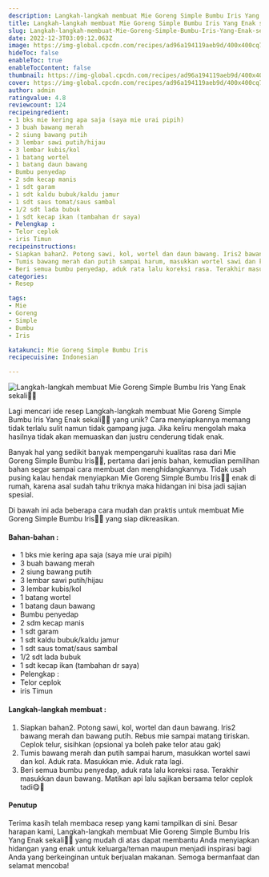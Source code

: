 ```yaml
---
description: Langkah-langkah membuat Mie Goreng Simple Bumbu Iris Yang Enak sekali"
title: Langkah-langkah membuat Mie Goreng Simple Bumbu Iris Yang Enak sekali
slug: Langkah-langkah-membuat-Mie-Goreng-Simple-Bumbu-Iris-Yang-Enak-sekali
date: 2022-12-3T03:09:12.063Z
image: https://img-global.cpcdn.com/recipes/ad96a194119aeb9d/400x400cq70/photo.jpg
hideToc: false
enableToc: true
enableTocContent: false
thumbnail: https://img-global.cpcdn.com/recipes/ad96a194119aeb9d/400x400cq70/photo.jpg
cover: https://img-global.cpcdn.com/recipes/ad96a194119aeb9d/400x400cq70/photo.jpg
author: admin
ratingvalue: 4.8
reviewcount: 124
recipeingredient:
- 1 bks mie kering apa saja (saya mie urai pipih)
- 3 buah bawang merah
- 2 siung bawang putih
- 3 lembar sawi putih/hijau
- 3 lembar kubis/kol
- 1 batang wortel
- 1 batang daun bawang
- Bumbu penyedap
- 2 sdm kecap manis
- 1 sdt garam
- 1 sdt kaldu bubuk/kaldu jamur
- 1 sdt saus tomat/saus sambal
- 1/2 sdt lada bubuk
- 1 sdt kecap ikan (tambahan dr saya)
- Pelengkap :
- Telor ceplok
- iris Timun
recipeinstructions:
- Siapkan bahan2. Potong sawi, kol, wortel dan daun bawang. Iris2 bawang merah dan bawang putih. Rebus mie sampai matang tiriskan. Ceplok telur, sisihkan (opsional ya boleh pake telor atau gak)
- Tumis bawang merah dan putih sampai harum, masukkan wortel sawi dan kol. Aduk rata. Masukkan mie. Aduk rata lagi.
- Beri semua bumbu penyedap, aduk rata lalu koreksi rasa. Terakhir masukkan daun bawang. Matikan api lalu sajikan bersama telor ceplok tadi😋🤤
categories:
- Resep

tags:
- Mie
- Goreng
- Simple
- Bumbu
- Iris

katakunci: Mie Goreng Simple Bumbu Iris
recipecuisine: Indonesian

---
```


![Langkah-langkah membuat Mie Goreng Simple Bumbu Iris Yang Enak sekali👩‍🍳](https://img-global.cpcdn.com/recipes/ad96a194119aeb9d/400x400cq70/photo.jpg)

Lagi mencari ide resep Langkah-langkah membuat Mie Goreng Simple Bumbu Iris Yang Enak sekali👩‍🍳 yang unik? Cara menyiapkannya memang tidak terlalu sulit namun tidak gampang juga. Jika keliru mengolah maka hasilnya tidak akan memuaskan dan justru cenderung tidak enak.

Banyak hal yang sedikit banyak mempengaruhi kualitas rasa dari Mie Goreng Simple Bumbu Iris👩‍🍳, pertama dari jenis bahan, kemudian pemilihan bahan segar sampai cara membuat dan menghidangkannya. Tidak usah pusing kalau hendak menyiapkan Mie Goreng Simple Bumbu Iris👩‍🍳 enak di rumah, karena asal sudah tahu triknya maka hidangan ini bisa jadi sajian spesial.

Di bawah ini ada beberapa cara mudah dan praktis untuk membuat Mie Goreng Simple Bumbu Iris👩‍🍳 yang siap dikreasikan.

<!--inarticleads1-->

#### Bahan-bahan :

- 1 bks mie kering apa saja (saya mie urai pipih)
- 3 buah bawang merah
- 2 siung bawang putih
- 3 lembar sawi putih/hijau
- 3 lembar kubis/kol
- 1 batang wortel
- 1 batang daun bawang
- Bumbu penyedap
- 2 sdm kecap manis
- 1 sdt garam
- 1 sdt kaldu bubuk/kaldu jamur
- 1 sdt saus tomat/saus sambal
- 1/2 sdt lada bubuk
- 1 sdt kecap ikan (tambahan dr saya)
- Pelengkap :
- Telor ceplok
- iris Timun

<!--inarticleads2-->

#### Langkah-langkah membuat :

1. Siapkan bahan2. Potong sawi, kol, wortel dan daun bawang. Iris2 bawang merah dan bawang putih. Rebus mie sampai matang tiriskan. Ceplok telur, sisihkan (opsional ya boleh pake telor atau gak)
1. Tumis bawang merah dan putih sampai harum, masukkan wortel sawi dan kol. Aduk rata. Masukkan mie. Aduk rata lagi.
1. Beri semua bumbu penyedap, aduk rata lalu koreksi rasa. Terakhir masukkan daun bawang. Matikan api lalu sajikan bersama telor ceplok tadi😋🤤

#### Penutup

Terima kasih telah membaca resep yang kami tampilkan di sini. Besar harapan kami, Langkah-langkah membuat Mie Goreng Simple Bumbu Iris Yang Enak sekali👩‍🍳 yang mudah di atas dapat membantu Anda menyiapkan hidangan yang enak untuk keluarga/teman maupun menjadi inspirasi bagi Anda yang berkeinginan untuk berjualan makanan. Semoga bermanfaat dan selamat mencoba!